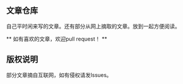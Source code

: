 ## 文章仓库

自己平时闲来写的文章。还有部分从网上摘取的文章。放到一起方便阅读。

** 如有喜欢的文章，欢迎pull request！ **









## 版权说明

部分文章摘自互联网，如有侵权请发Issues。